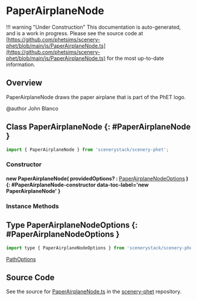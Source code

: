 # PaperAirplaneNode

!!! warning "Under Construction"
    This documentation is auto-generated, and is a work in progress. Please see the source code at
    [https://github.com/phetsims/scenery-phet/blob/main/js/PaperAirplaneNode.ts](https://github.com/phetsims/scenery-phet/blob/main/js/PaperAirplaneNode.ts) for the most up-to-date information.

## Overview

PaperAirplaneNode draws the paper airplane that is part of the PhET logo.

@author John Blanco

## Class PaperAirplaneNode {: #PaperAirplaneNode }


```js
import { PaperAirplaneNode } from 'scenerystack/scenery-phet';
```
### Constructor

#### new PaperAirplaneNode( providedOptions? : <span style="font-weight: 400;">[PaperAirplaneNodeOptions](../scenery-phet/PaperAirplaneNode.md#PaperAirplaneNodeOptions)</span> ) {: #PaperAirplaneNode-constructor data-toc-label='new PaperAirplaneNode' }

### Instance Methods





## Type PaperAirplaneNodeOptions {: #PaperAirplaneNodeOptions }


```js
import type { PaperAirplaneNodeOptions } from 'scenerystack/scenery-phet';
```


[PathOptions](../scenery/Path.md#PathOptions)



## Source Code

See the source for [PaperAirplaneNode.ts](https://github.com/phetsims/scenery-phet/blob/main/js/PaperAirplaneNode.ts) in the [scenery-phet](https://github.com/phetsims/scenery-phet) repository.
